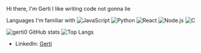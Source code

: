 Hi there, I'm Gerti
I like writing code not gonna lie 


Languages I'm familiar with
![JavaScript](https://img.shields.io/badge/-JavaScript-black?style=flat&logo=javascript)
![Python](https://img.shields.io/badge/-Python-black?style=flat&logo=python)
![React](https://img.shields.io/badge/-React-black?style=flat&logo=react)
![Node.js](https://img.shields.io/badge/-Node.js-black?style=flat&logo=node.js)
![C](https://img.shields.io/badge/-C-black?style=flat&logo=C)


![gerti0 GitHub stats](https://github-readme-stats.vercel.app/api?username=gerti0&show_icons=true&theme=radical)
![Top Langs](https://github-readme-stats.vercel.app/api/top-langs/?username=gerti0&layout=compact&theme=radical)



- LinkedIn: [Gerti](https://www.linkedin.com/in/gerti-kida-a97b3b23b//)
